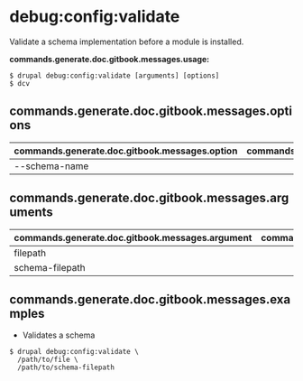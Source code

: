 # debug:config:validate
Validate a schema implementation before a module is installed.

**commands.generate.doc.gitbook.messages.usage:**
```
$ drupal debug:config:validate [arguments] [options]
$ dcv  
```

## commands.generate.doc.gitbook.messages.options
commands.generate.doc.gitbook.messages.option | commands.generate.doc.gitbook.messages.details
-------|-------------
--schema-name | 

## commands.generate.doc.gitbook.messages.arguments
commands.generate.doc.gitbook.messages.argument | commands.generate.doc.gitbook.messages.details
---------|-------------
filepath | 
schema-filepath | 

## commands.generate.doc.gitbook.messages.examples
* Validates a schema
```
$ drupal debug:config:validate \
  /path/to/file \
  /path/to/schema-filepath

```
